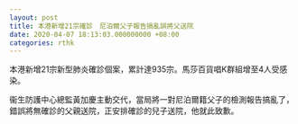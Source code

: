 ```yaml
---
layout: post
title: 本港新增21宗確診　尼泊爾父子報告搞亂誤將父送院
date: 2020-04-07 18:13:03.000000000 +08:00
categories: rthk
---
```


本港新增21宗新型肺炎確診個案，累計達935宗。馬莎百貨唱K群組增至4人受感染。

衞生防護中心總監黃加慶主動交代，當局將一對尼泊爾籍父子的檢測報告搞亂了，錯誤將無確診的父親送院，正安排確診的兒子送院，他就此致歉。
